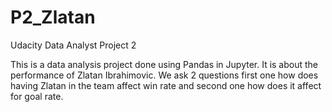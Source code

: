 # P2_Zlatan
Udacity Data Analyst Project 2 

This is a data analysis project done using Pandas in Jupyter. It is about the performance of Zlatan Ibrahimovic. We ask 2 questions first one how does having Zlatan in the team affect win rate and second one how does it affect for goal rate.
